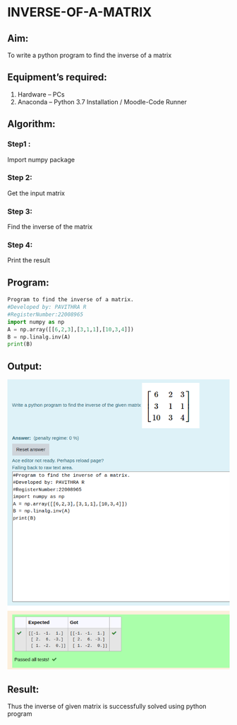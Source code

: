 # INVERSE-OF-A-MATRIX
## Aim: 

To write a python program to find the inverse of a matrix

## Equipment’s required:

1. 	Hardware – PCs
2. 	Anaconda – Python 3.7 Installation / Moodle-Code Runner

## Algorithm:

### Step1 : 
Import numpy package

### Step 2:
Get the input matrix

### Step 3:
Find the inverse of the matrix

### Step 4:
Print the result

## Program:
```python
Program to find the inverse of a matrix.
#Developed by: PAVITHRA R
#RegisterNumber:22008965
import numpy as np
A = np.array([[6,2,3],[3,1,1],[10,3,4]])
B = np.linalg.inv(A)
print(B)
```
## Output:
![](./inverse%20output.png)

## Result:
Thus the inverse of given matrix is successfully solved using python program
